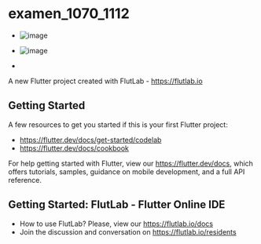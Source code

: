 # examen_1070_1112

- ![image](https://github.com/user-attachments/assets/fd2036f0-6db8-480e-a4b3-260bffdc0252)

- ![image](https://github.com/user-attachments/assets/30a2225e-422e-4a32-ac21-7b6600b3268a)
- 
A new Flutter project created with FlutLab - https://flutlab.io

## Getting Started

A few resources to get you started if this is your first Flutter project:

- https://flutter.dev/docs/get-started/codelab
- https://flutter.dev/docs/cookbook

For help getting started with Flutter, view our
https://flutter.dev/docs, which offers tutorials,
samples, guidance on mobile development, and a full API reference.

## Getting Started: FlutLab - Flutter Online IDE

- How to use FlutLab? Please, view our https://flutlab.io/docs
- Join the discussion and conversation on https://flutlab.io/residents
